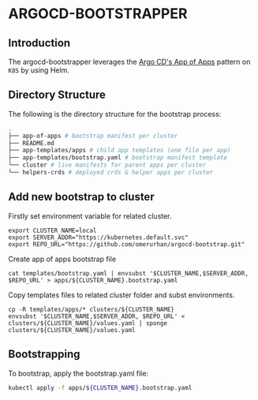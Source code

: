 # ARGOCD-BOOTSTRAPPER

## Introduction 

The argocd-bootstrapper leverages the [Argo CD's App of Apps](https://argo-cd.readthedocs.io/en/stable/operator-manual/cluster-bootstrapping/) pattern on `K8S` by using Helm.

## Directory Structure
The following is the directory structure for the bootstrap process:

```bash
.
├── app-of-apps # bootstrap manifest per cluster
├── README.md 
├── app-templates/apps # child app templates (one file per app)
├── app-templates/bootstrap.yaml # bootstrap manifest template
└── cluster # live manifests for parent apps per cluster
└── helpers-crds # deployed crds & helper apps per cluster
```

## Add new bootstrap to cluster

Firstly set environment variable for related cluster.
```
export CLUSTER_NAME=local
export SERVER_ADDR="https://kubernetes.default.svc"
export REPO_URL="https://github.com/omerurhan/argocd-bootstrap.git"
```

Create app of apps bootstrap file
```
cat templates/bootstrap.yaml | envsubst '$CLUSTER_NAME,$SERVER_ADDR, $REPO_URL' > apps/${CLUSTER_NAME}.bootstrap.yaml

```
Copy templates files to related cluster folder and subst environments.
```
cp -R templates/apps/* clusters/${CLUSTER_NAME}
envsubst '$CLUSTER_NAME,$SERVER_ADDR, $REPO_URL' < clusters/${CLUSTER_NAME}/values.yaml | sponge clusters/${CLUSTER_NAME}/values.yaml

```

## Bootstrapping

To bootstrap, apply the bootstrap.yaml file:

```bash
kubectl apply -f apps/${CLUSTER_NAME}.bootstrap.yaml
```
